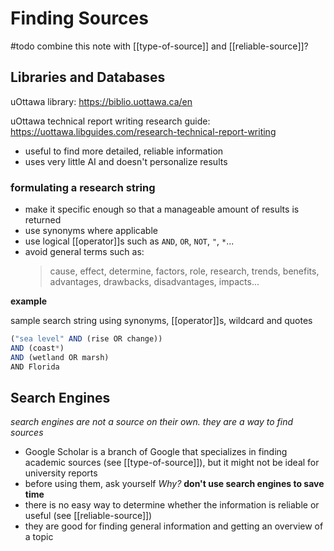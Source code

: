 # Finding Sources

#todo combine this note with [[type-of-source]] and [[reliable-source]]?

## Libraries and Databases

uOttawa library: <https://biblio.uottawa.ca/en>

uOttawa technical report writing research guide: <https://uottawa.libguides.com/research-technical-report-writing>

- useful to find more detailed, reliable information
- uses very little AI and doesn't personalize results

### formulating a research string

- make it specific enough so that a manageable amount of results is returned
- use synonyms where applicable
- use logical [[operator]]s such as `AND`, `OR`, `NOT`, `"`, `*`...
- avoid general terms such as:
  > cause, effect, determine, factors, role, research, trends, benefits, advantages, drawbacks, disadvantages, impacts...

**example**

sample search string using synonyms, [[operator]]s, wildcard and quotes

```jsx
("sea level" AND (rise OR change))
AND (coast*)
AND (wetland OR marsh)
AND Florida
```

## Search Engines

_search engines are not a source on their own. they are a way to find sources_

- Google Scholar is a branch of Google that specializes in finding academic sources (see [[type-of-source]]), but it might not be ideal for university reports
- before using them, ask yourself _Why?_ **don't use search engines to save time**
- there is no easy way to determine whether the information is reliable or useful (see [[reliable-source]])
- they are good for finding general information and getting an overview of a topic

